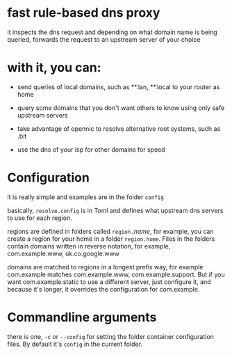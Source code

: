 # fast rule-based dns proxy


it inspects the dns request and depending on what domain name is being queried, forwards the request to an upstream server of your choice


# with it, you can:

- send queries of local domains, such as **.lan, **.local to your router as home

- query some domains that you don't want others to know using only safe upstream servers

- take advantage of opennic to resolve alternative root systems, such as .bit

- use the dns of your isp for other domains for speed


# Configuration

it is really simple and examples are in the folder `config`

basically, `resolve.config` is in Toml and defines what upstream dns servers to use for each region.

regions are defined in folders called `region.`_name_, for example, you can create a region for your home in a folder `region.home`.
Files in the folders contain domains written in reverse notation, for example, com.example.www, uk.co.google.www

domains are matched to regions in a longest prefix way, for example com.example matches com.example.www, com.example.support. But if you want com.example.static to use a different server, just configure it, and because it's longer, it overrides the configuration for com.example.

# Commandline arguments

there is one, `-c` or `--config` for setting the folder container configuration files. By default it's `config` in the current folder.
